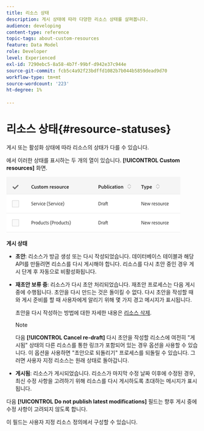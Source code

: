 ```yaml
---
title: 리소스 상태
description: 게시 상태에 따라 다양한 리소스 상태를 살펴봅니다.
audience: developing
content-type: reference
topic-tags: about-custom-resources
feature: Data Model
role: Developer
level: Experienced
exl-id: 7290ebc5-8a58-4b7f-99bf-d942e37c944e
source-git-commit: fcb5c4a92f23bdffd1082b7b044b5859dead9d70
workflow-type: tm+mt
source-wordcount: '223'
ht-degree: 1%

---
```


# 리소스 상태{#resource-statuses}

게시 또는 활성화 상태에 따라 리소스의 상태가 다를 수 있습니다.

에서 이러한 상태를 표시하는 두 개의 열이 있습니다. **[!UICONTROL Custom resources]** 화면.

![](assets/schema_colonne_1.png)

**게시 상태**

* **초안**: 리소스가 방금 생성 또는 다시 작성되었습니다. 데이터베이스 테이블과 해당 API를 만들려면 리소스를 다시 게시해야 합니다. 리소스를 다시 초안 중인 경우 게시 단계 후 자동으로 비활성화됩니다.
* **재초안 보류 중**: 리소스가 다시 초안 처리되었습니다. 재초안 프로세스는 다음 게시 중에 수행됩니다. 초안을 다시 만드는 것은 돌이킬 수 없다. 다시 초안을 작성할 때와 게시 준비를 할 때 사용자에게 알리기 위해 몇 가지 경고 메시지가 표시됩니다.

   초안을 다시 작성하는 방법에 대한 자세한 내용은 [리소스 삭제](../../developing/using/deleting-a-resource.md).

   >[!NOTE]
   >
   >다음 **[!UICONTROL Cancel re-draft]** 다시 초안을 작성할 리소스에 여전히 &quot;게시됨&quot; 상태의 다른 리소스를 통한 링크가 포함되어 있는 경우 옵션을 사용할 수 있습니다. 이 옵션을 사용하면 &quot;초안으로 되돌리기&quot; 프로세스를 되돌릴 수 있습니다. 그러면 사용자 지정 리소스는 원래 상태로 돌아갑니다.

* **게시됨**: 리소스가 게시되었습니다. 리소스가 마지막 수정 날짜 이후에 수정된 경우, 최신 수정 사항을 고려하기 위해 리소스를 다시 게시하도록 초대하는 메시지가 표시됩니다.

다음 **[!UICONTROL Do not publish latest modifications]** 필드는 향후 게시 중에 수정 사항이 고려되지 않도록 합니다.

이 필드는 사용자 지정 리소스 정의에서 구성할 수 있습니다.
